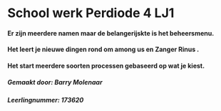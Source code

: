 <H1>School werk Perdiode 4 LJ1</H1>
<H4> Er zijn meerdere namen maar de belangerijskte is het beheersmenu. </H4>
<H4> </H4>
<h4>Het leert je nieuwe dingen rond om among us en Zanger Rinus .</h4>
<H4>Het start meerdere soorten processen gebaseerd op wat je kiest. </H4>
<H4> </H4>
<H5>Gemaakt door: <em>Barry Molenaar</em> </H5>
<H5>Leerlingnummer: <em>173620</em> </H5>
